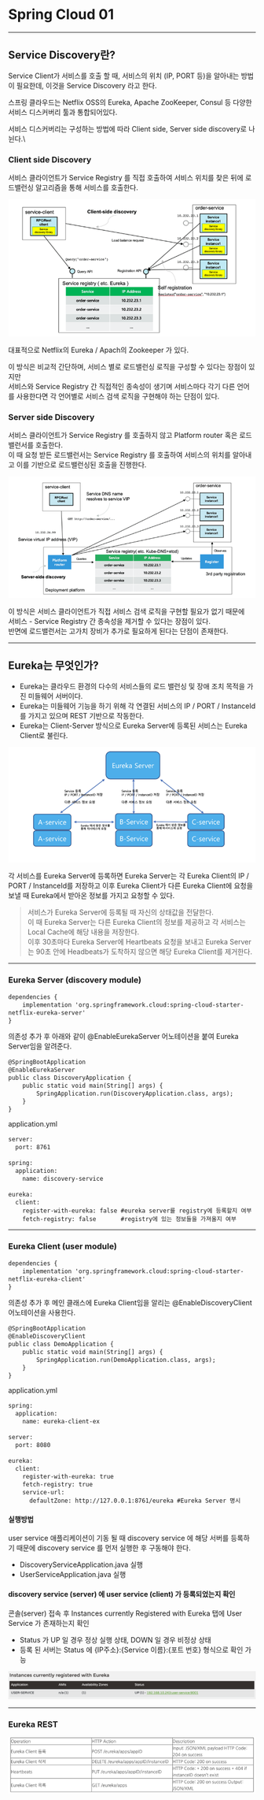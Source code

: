 # Spring Cloud 01

---

## Service Discovery란?

Service Client가 서비스를 호출 할 때, 서비스의 위치 (IP, PORT 등)을 알아내는 방법이 필요한데,
이것을 Service Discovery 라고 한다.

스프링 클라우드는 Netflix OSS의 Eureka, Apache ZooKeeper, Consul 등 다양한 서비스 디스커버리 툴과 통합되어있다.

서비스 디스커버리는 구성하는 방법에 따라 Client side, Server side discovery로 나뉜다.\

### Client side Discovery

서비스 클라이언트가 Service Registry 를 직접 호출하여 서비스 위치를 찾은 뒤에 로드밸런싱 알고리즘을 통해 서비스를 호출한다.

![img_1.png](img_1.png)

대표적으로 Netflix의 Eureka / Apach의 Zookeeper 가 있다.

이 방식은 비교적 간단하며, 서비스 별로 로드밸런싱 로직을 구성할 수 있다는 장점이 있지만\
서비스와 Service Registry 간 직접적인 종속성이 생기며 서비스마다 각기 다른 언어를 사용한다면 각 언어별로 서비스 검색 로직을 구현해야 하는 단점이 있다.

### Server side Discovery

서비스 클라이언트가 Service Registry 를 호출하지 않고 Platform router 혹은 로드밸런서를 호출한다.\
이 때 요청 받든 로드밸런서는 Service Registry 를 호출하여 서비스의 위치를 알아내고 이를 기반으로 로드밸런싱된 호출을 진행한다.

![img_2.png](img_2.png)

이 방식은 서비스 클라이언트가 직접 서비스 검색 로직을 구현할 필요가 없기 때문에\
서비스 - Service Registry 간 종속성을 제거할 수 있다는 장점이 있다.\
반면에 로드밸런서는 고가치 장비가 추가로 필요하게 된다는 단점이 존재한다.

---

## Eureka는 무엇인가?

- Eureka는 클라우드 환경의 다수의 서비스들의 로드 밸런싱 및 장애 조치 목적을 가진 미들웨어 서버이다.
- Eureka는 미들웨어 기능을 하기 위해 각 연결된 서비스의 IP / PORT / InstanceId를 가지고 있으며 REST 기반으로 작동한다.
- Eureka는 Client-Server 방식으로 Eureka Server에 등록된 서비스는 Eureka Client로 불린다.


![img.png](img.png)

각 서비스를 Eureka Server에 등록하면 Eureka Server는 각 Eureka Client의 IP / PORT / InstanceId를 저장하고 
이후 Eureka Client가 다른 Eureka Client에 요청을 보낼 때 Eureka에서 받아온 정보를 가지고 요청할 수 있다.

> 서비스가 Eureka Server에 등록될 때 자신의 상태값을 전달한다.\
> 이 때 Eureka Server는 다른 Eureka Client의 정보를 제공하고 각 서비스는 Local Cache에 해당 내용을 저장한다.\
> 이후 30초마다 Eureka Server에 Heartbeats 요청을 보내고 Eureka Server는 90초 안에 Headbeats가 도착하지 않으면
> 해당 Eureka Client를 제거한다.

---

### Eureka Server (discovery module)

```
dependencies {
    implementation 'org.springframework.cloud:spring-cloud-starter-netflix-eureka-server'
}
```

의존성 추가 후 아래와 같이 @EnableEurekaServer 어노테이션을 붙여 Eureka Server임을 알려준다.

```
@SpringBootApplication
@EnableEurekaServer
public class DiscoveryApplication {
    public static void main(String[] args) {
        SpringApplication.run(DiscoveryApplication.class, args);
    }
}
```

application.yml
```
server:
  port: 8761

spring:
  application:
    name: discovery-service

eureka:
  client:
    register-with-eureka: false #eureka server를 registry에 등록할지 여부
    fetch-registry: false       #registry에 있는 정보들을 가져올지 여부
```
---
### Eureka Client (user module)

```
dependencies {
    implementation 'org.springframework.cloud:spring-cloud-starter-netflix-eureka-client'
}
```

의존성 추가 후 메인 클래스에 Eureka Client임을 알리는 @EnableDiscoveryClient 어노테이션을 사용한다.

```
@SpringBootApplication
@EnableDiscoveryClient
public class DemoApplication {
    public static void main(String[] args) {
        SpringApplication.run(DemoApplication.class, args);
    }
}
```

application.yml
```
spring:
  application:
    name: eureka-client-ex

server:
  port: 8080

eureka:
  client:
    register-with-eureka: true
    fetch-registry: true
    service-url:
      defaultZone: http://127.0.0.1:8761/eureka #Eureka Server 명시
```

#### 실행방법

user service 애플리케이션이 기동 될 때 discovery service 에 해당 서버를 등록하기 때문에 discovery service 를 먼저 실행한 후 구동해야 한다.

- DiscoveryServiceApplication.java 실행
- UserServiceApplication.java 실행

#### discovery service (server) 에 user service (client) 가 등록되었는지 확인

콘솔(server) 접속 후 Instances currently Registered with Eureka 탭에 User Service 가 존재하는지 확인

- Status 가 UP 일 경우 정상 실행 상태, DOWN 일 경우 비정상 상태
- 등록 된 서버는 Status 에 {IP주소}:{Service 이름}:{포트 번호} 형식으로 확인 가능

![img.png](img2.png)

---
### Eureka REST

![img_1.png](img3.png)


